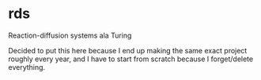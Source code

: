 # rds
Reaction-diffusion systems ala Turing

Decided to put this here because I end up making the same exact project roughly every year, and I have to start from scratch because I forget/delete everything.
